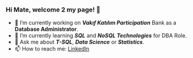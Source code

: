 ### Hi Mate, welcome 2 my page! 👋

- 🔭 I’m currently working on **_Vakıf Katılım Participation_** Bank as a **Database Administrator**.
- 🌱 I’m currently learning _**SQL**_ and _**NoSQL Technologies**_ for DBA Role.
- 💬 Ask me about **_T-SQL_**, _**Data Science**_ or _**Statistics**_.
- 📫 How to reach me: [LinkedIn](https://www.linkedin.com/in/isikosman/)
